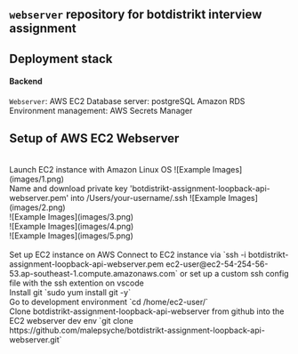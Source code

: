 ## `webserver` repository for botdistrikt interview assignment

## Deployment stack
#### Backend
`Webserver`: AWS EC2
Database server: postgreSQL Amazon RDS
Environment management: AWS Secrets Manager


## Setup of AWS EC2 Webserver
<br>
Launch EC2 instance with Amazon Linux OS
![Example Images](images/1.png)
<br>
Name and download private key 'botdistrikt-assignment-loopback-api-webserver.pem' into /Users/your-username/.ssh
![Example Images](images/2.png)
<br>
![Example Images](images/3.png)
<br>
![Example Images](images/4.png)
<br>
![Example Images](images/5.png)
<br>
<br>
Set up EC2 instance on AWS
Connect to EC2 instance via `ssh -i botdistrikt-assignment-loopback-api-webserver.pem ec2-user@ec2-54-254-56-53.ap-southeast-1.compute.amazonaws.com` or set up a custom ssh config file with the ssh extention on vscode
<br>
Install git
`sudo yum install git -y`
<br>
Go to development environment
`cd /home/ec2-user/`
<br>
Clone botdistrikt-assignment-loopback-api-webserver from github into the EC2 webserver dev env
`git clone https://github.com/malepsyche/botdistrikt-assignment-loopback-api-webserver.git`
<br>

